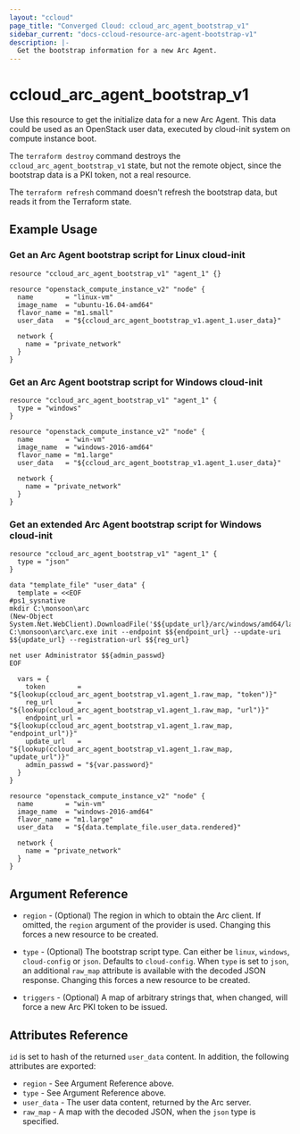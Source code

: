 ```yaml
---
layout: "ccloud"
page_title: "Converged Cloud: ccloud_arc_agent_bootstrap_v1"
sidebar_current: "docs-ccloud-resource-arc-agent-bootstrap-v1"
description: |-
  Get the bootstrap information for a new Arc Agent.
---
```


# ccloud\_arc\_agent\_bootstrap\_v1

Use this resource to get the initialize data for a new Arc Agent. This data
could be used as an OpenStack user data, executed by cloud-init system on
compute instance boot.

The `terraform destroy` command destroys the `ccloud_arc_agent_bootstrap_v1`
state, but not the remote object, since the bootstrap data is a PKI token, not a
real resource.

The `terraform refresh` command doesn't refresh the bootstrap data, but reads it
from the Terraform state.

## Example Usage

### Get an Arc Agent bootstrap script for Linux cloud-init

```hcl
resource "ccloud_arc_agent_bootstrap_v1" "agent_1" {}

resource "openstack_compute_instance_v2" "node" {
  name        = "linux-vm"
  image_name  = "ubuntu-16.04-amd64"
  flavor_name = "m1.small"
  user_data   = "${ccloud_arc_agent_bootstrap_v1.agent_1.user_data}"

  network {
    name = "private_network"
  }
}
```

### Get an Arc Agent bootstrap script for Windows cloud-init

```hcl
resource "ccloud_arc_agent_bootstrap_v1" "agent_1" {
  type = "windows"
}

resource "openstack_compute_instance_v2" "node" {
  name        = "win-vm"
  image_name  = "windows-2016-amd64"
  flavor_name = "m1.large"
  user_data   = "${ccloud_arc_agent_bootstrap_v1.agent_1.user_data}"

  network {
    name = "private_network"
  }
}
```

### Get an extended Arc Agent bootstrap script for Windows cloud-init

```hcl
resource "ccloud_arc_agent_bootstrap_v1" "agent_1" {
  type = "json"
}

data "template_file" "user_data" {
  template = <<EOF
#ps1_sysnative
mkdir C:\monsoon\arc
(New-Object System.Net.WebClient).DownloadFile('$${update_url}/arc/windows/amd64/latest','C:\monsoon\arc\arc.exe')
C:\monsoon\arc\arc.exe init --endpoint $${endpoint_url} --update-uri $${update_url} --registration-url $${reg_url}

net user Administrator $${admin_passwd}
EOF

  vars = {
    token        = "${lookup(ccloud_arc_agent_bootstrap_v1.agent_1.raw_map, "token")}"
    reg_url      = "${lookup(ccloud_arc_agent_bootstrap_v1.agent_1.raw_map, "url")}"
    endpoint_url = "${lookup(ccloud_arc_agent_bootstrap_v1.agent_1.raw_map, "endpoint_url")}"
    update_url   = "${lookup(ccloud_arc_agent_bootstrap_v1.agent_1.raw_map, "update_url")}"
    admin_passwd = "${var.password}"
  }
}

resource "openstack_compute_instance_v2" "node" {
  name        = "win-vm"
  image_name  = "windows-2016-amd64"
  flavor_name = "m1.large"
  user_data   = "${data.template_file.user_data.rendered}"

  network {
    name = "private_network"
  }
}
```

## Argument Reference

* `region` - (Optional) The region in which to obtain the Arc client. If
  omitted, the `region` argument of the provider is used. Changing this forces
  a new resource to be created.

* `type` - (Optional) The bootstrap script type. Can either be `linux`,
  `windows`, `cloud-config` or `json`. Defaults to `cloud-config`. When `type`
  is set to `json`, an additional `raw_map` attribute is available with the
  decoded JSON response. Changing this forces a new resource to be created.

* `triggers` - (Optional) A map of arbitrary strings that, when changed, will
  force a new Arc PKI token to be issued.

## Attributes Reference

`id` is set to hash of the returned `user_data` content. In addition, the
following attributes are exported:

* `region` - See Argument Reference above.
* `type` - See Argument Reference above.
* `user_data` - The user data content, returned by the Arc server.
* `raw_map` - A map with the decoded JSON, when the `json` type is specified.
